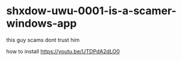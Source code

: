 # shxdow-uwu-0001-is-a-scamer-windows-app
this guy scams dont trust him


how to install https://youtu.be/UTDPdA2dLO0
